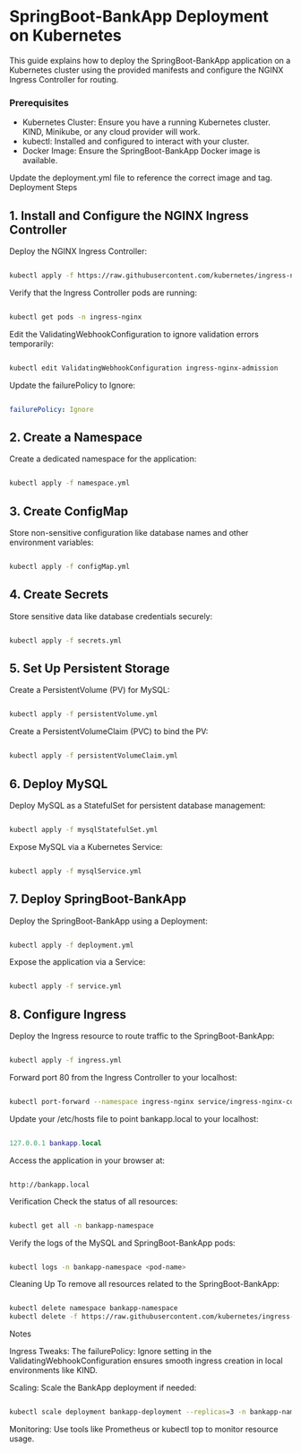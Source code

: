 # SpringBoot-BankApp Deployment on Kubernetes

This guide explains how to deploy the SpringBoot-BankApp application on a Kubernetes cluster using the provided manifests and configure the NGINX Ingress Controller for routing.

### Prerequisites

- Kubernetes Cluster: Ensure you have a running Kubernetes cluster. KIND, Minikube, or any cloud provider will work.
- kubectl: Installed and configured to interact with your cluster.
- Docker Image: Ensure the SpringBoot-BankApp Docker image is available. 

Update the deployment.yml file to reference the correct image and tag.
Deployment Steps

## 1. Install and Configure the NGINX Ingress Controller

Deploy the NGINX Ingress Controller:

```bash

kubectl apply -f https://raw.githubusercontent.com/kubernetes/ingress-nginx/main/deploy/static/provider/kind/deploy.yaml
```
Verify that the Ingress Controller pods are running:

```bash

kubectl get pods -n ingress-nginx
```
Edit the ValidatingWebhookConfiguration to ignore validation errors temporarily:

```bash

kubectl edit ValidatingWebhookConfiguration ingress-nginx-admission
```
Update the failurePolicy to Ignore:

```yaml

failurePolicy: Ignore
```

## 2. Create a Namespace

Create a dedicated namespace for the application:

```bash

kubectl apply -f namespace.yml
```
## 3. Create ConfigMap

Store non-sensitive configuration like database names and other environment variables:

```bash

kubectl apply -f configMap.yml
```

## 4. Create Secrets
Store sensitive data like database credentials securely:

```bash

kubectl apply -f secrets.yml
```

## 5. Set Up Persistent Storage
Create a PersistentVolume (PV) for MySQL:

```bash

kubectl apply -f persistentVolume.yml
```
Create a PersistentVolumeClaim (PVC) to bind the PV:

```bash

kubectl apply -f persistentVolumeClaim.yml
```

## 6. Deploy MySQL

Deploy MySQL as a StatefulSet for persistent database management:

```bash

kubectl apply -f mysqlStatefulSet.yml
```
Expose MySQL via a Kubernetes Service:

```bash

kubectl apply -f mysqlService.yml
```

## 7. Deploy SpringBoot-BankApp
Deploy the SpringBoot-BankApp using a Deployment:

```bash

kubectl apply -f deployment.yml
```
Expose the application via a Service:

```bash

kubectl apply -f service.yml
```

## 8. Configure Ingress
Deploy the Ingress resource to route traffic to the SpringBoot-BankApp:

```bash

kubectl apply -f ingress.yml
```

Forward port 80 from the Ingress Controller to your localhost:

```bash

kubectl port-forward --namespace ingress-nginx service/ingress-nginx-controller 80:80
```

Update your /etc/hosts file to point bankapp.local to your localhost:

```lua

127.0.0.1 bankapp.local
```
Access the application in your browser at:

```arduino

http://bankapp.local
```
Verification
Check the status of all resources:

```bash

kubectl get all -n bankapp-namespace
```
Verify the logs of the MySQL and SpringBoot-BankApp pods:

```bash

kubectl logs -n bankapp-namespace <pod-name>
```
Cleaning Up
To remove all resources related to the SpringBoot-BankApp:

```bash

kubectl delete namespace bankapp-namespace
kubectl delete -f https://raw.githubusercontent.com/kubernetes/ingress-nginx/main/deploy/static/provider/kind/deploy.yaml
```
Notes

Ingress Tweaks: The failurePolicy: Ignore setting in the ValidatingWebhookConfiguration ensures smooth ingress creation in local environments like KIND.

Scaling: Scale the BankApp deployment if needed:

```bash

kubectl scale deployment bankapp-deployment --replicas=3 -n bankapp-namespace
```
Monitoring: Use tools like Prometheus or kubectl top to monitor resource usage.
